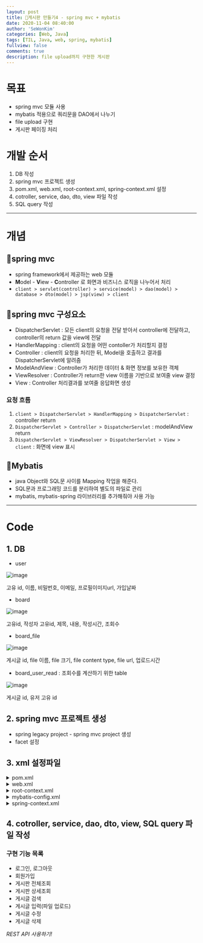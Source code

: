 ```yaml
---
layout: post
title: 🥯게시판 만들기4 - spring mvc + mybatis
date: 2020-11-04 08:40:00
author: 'SeWonKim'
categories: [Web, Java]
tags: [TIL, Java, web, spring, mybatis]
fullview: false
comments: true
description: file upload까지 구현한 게시판
---
```


# 목표

- spring mvc 모듈 사용
- mybatis 적용으로 쿼리문을 DAO에서 나누기
- file upload 구현
- 게시판 페이징 처리

# 개발 순서

1. DB 작성
2. spring mvc 프로젝트 생성
3. pom.xml, web.xml, root-context.xml, spring-context.xml 설정
4. cotroller, service, dao, dto, view 파일 작성
5. SQL query 작성

---

# 개념

## 🍬spring mvc

- spring framework에서 제공하는 web 모듈
- **M**odel - **V**iew - **C**ontroller 로 화면과 비즈니스 로직을 나누어서 처리
- `client > servlet(controller) > service(model) > dao(model) > database > dto(model) > jsp(view) > client`

## 🍭spring mvc 구성요소

- DispatcherServlet : 모든 client의 요청을 전달 받아서 controller에 전달하고, controller의 return 값을 view에 전달
- HandlerMapping : client의 요청을 어떤 contoller가 처리할지 결정
- Controller : client의 요청을 처리한 뒤, Model을 호출하고 결과를 DispatcherServlet에 알려줌
- ModelAndView : Controller가 처리한 데이터 & 화면 정보를 보유한 객체
- ViewResolver : Controller가 return한 view 이름을 기반으로 보여줄 view 결정
- View : Controller 처리결과를 보여줄 응답화면 생성

### 요청 흐름

1. `client > DispatcherServlet > HandlerMapping > DispatcherServlet` : controller return
2. `DispatcherServlet > Controller > DispatcherServlet` : modelAndView return
3. `DispatcherServlet > ViewResolver > DispatcherServlet > View > client` : 화면에 view 표시

## 🧁Mybatis

- java Object와 SQL문 사이를 Mapping 작업을 해준다.
- SQL문과 프로그래밍 코드를 분리하여 별도의 파일로 관리
- mybatis, mybatis-spring 라이브러리를 추가해줘야 사용 가능

---

# Code

## 1. DB

- user

![image](https://user-images.githubusercontent.com/30452963/98054024-4ad2b400-1e7d-11eb-8302-8605d4e674e5.png)

고유 id, 이름, 비밀번호, 이메일, 프로필이미지url, 가입날짜

- board

![image](https://user-images.githubusercontent.com/30452963/98054162-9be2a800-1e7d-11eb-815d-5ba08b5bca89.png)

고유id, 작성자 고유id, 제목, 내용, 작성시간, 조회수

- board_file

![image](https://user-images.githubusercontent.com/30452963/98054372-1ad7e080-1e7e-11eb-9d52-0ebbbe48b699.png)

게시글 id, file 이름, file 크기, file content type, file url, 업로드시간

- board_user_read : 조회수를 계산하기 위한 table

![image](https://user-images.githubusercontent.com/30452963/98054506-7013f200-1e7e-11eb-994e-796ebb4af2bc.png)

게시글 id, 유저 고유 id

## 2. spring mvc 프로젝트 생성

- spring legacy project - spring mvc project 생성
- facet 설정

## 3. xml 설정파일

<details markdown="1">
<summary>pom.xml</summary>

- groupid, artifactId 설정
- java-version과 springframework-version 설정
- AspectJ, servlet, jackson, gson, spring jdbc, commons dbcp, mybatis 관련 라이브러리 import
- maven은 pom.xml에서 라이브러리를 관리한다. 한 라이브러리와 연결된 라이브러리도 다 연동해서 관리해주어 편리하다.
- gradle은 pom.xml을 사용하지않는다. 스크립트 길이, 가독성 면에서 gradle이 더 뛰어나고, 의존성의 늘어날 수록 성능이 maven 보다 좋다고 본다. 현재 Android OS 공식 빌드 시스템이기도 하다.

```xml
<?xml version="1.0" encoding="UTF-8"?>
<project xmlns="http://maven.apache.org/POM/4.0.0" xmlns:xsi="http://www.w3.org/2001/XMLSchema-instance"
	xsi:schemaLocation="http://maven.apache.org/POM/4.0.0 https://maven.apache.org/maven-v4_0_0.xsd">
	<modelVersion>4.0.0</modelVersion>
	<groupId>com.mycom</groupId>
	<artifactId>myboard</artifactId>
	<name>BoardFileUploadSpringMVCMybatis</name>
	<packaging>war</packaging>
	<version>1.0.0-BUILD-SNAPSHOT</version>
	<properties>
		<java-version>1.8</java-version>
		<org.springframework-version>5.2.6.RELEASE</org.springframework-version>
		<org.aspectj-version>1.6.10</org.aspectj-version>
		<org.slf4j-version>1.6.6</org.slf4j-version>
	</properties>
	<dependencies>
		<!-- Spring -->
		<dependency>
			<groupId>org.springframework</groupId>
			<artifactId>spring-context</artifactId>
			<version>${org.springframework-version}</version>
			<exclusions>
				<!-- Exclude Commons Logging in favor of SLF4j -->
				<exclusion>
					<groupId>commons-logging</groupId>
					<artifactId>commons-logging</artifactId>
				 </exclusion>
			</exclusions>
		</dependency>
		<dependency>
			<groupId>org.springframework</groupId>
			<artifactId>spring-webmvc</artifactId>
			<version>${org.springframework-version}</version>
		</dependency>

		<!-- AspectJ -->
		<dependency>
			<groupId>org.aspectj</groupId>
			<artifactId>aspectjrt</artifactId>
			<version>${org.aspectj-version}</version>
		</dependency>
<!-- https://mvnrepository.com/artifact/org.aspectj/aspectjweaver -->
<dependency>
    <groupId>org.aspectj</groupId>
    <artifactId>aspectjweaver</artifactId>
    <version>1.9.6</version>
    <scope>runtime</scope>
</dependency>

		<!-- Logging -->
		<dependency>
			<groupId>org.slf4j</groupId>
			<artifactId>slf4j-api</artifactId>
			<version>${org.slf4j-version}</version>
		</dependency>
		<dependency>
			<groupId>org.slf4j</groupId>
			<artifactId>jcl-over-slf4j</artifactId>
			<version>${org.slf4j-version}</version>
			<scope>runtime</scope>
		</dependency>
		<dependency>
			<groupId>org.slf4j</groupId>
			<artifactId>slf4j-log4j12</artifactId>
			<version>${org.slf4j-version}</version>
			<scope>runtime</scope>
		</dependency>
		<dependency>
			<groupId>log4j</groupId>
			<artifactId>log4j</artifactId>
			<version>1.2.15</version>
			<exclusions>
				<exclusion>
					<groupId>javax.mail</groupId>
					<artifactId>mail</artifactId>
				</exclusion>
				<exclusion>
					<groupId>javax.jms</groupId>
					<artifactId>jms</artifactId>
				</exclusion>
				<exclusion>
					<groupId>com.sun.jdmk</groupId>
					<artifactId>jmxtools</artifactId>
				</exclusion>
				<exclusion>
					<groupId>com.sun.jmx</groupId>
					<artifactId>jmxri</artifactId>
				</exclusion>
			</exclusions>
			<scope>runtime</scope>
		</dependency>

		<!-- @Inject -->
		<dependency>
			<groupId>javax.inject</groupId>
			<artifactId>javax.inject</artifactId>
			<version>1</version>
		</dependency>

		<!-- Servlet -->
		<dependency>
			<groupId>javax.servlet</groupId>
			<artifactId>servlet-api</artifactId>
			<version>2.5</version>
			<scope>provided</scope>
		</dependency>
		<dependency>
			<groupId>javax.servlet.jsp</groupId>
			<artifactId>jsp-api</artifactId>
			<version>2.1</version>
			<scope>provided</scope>
		</dependency>
		<dependency>
			<groupId>javax.servlet</groupId>
			<artifactId>jstl</artifactId>
			<version>1.2</version>
		</dependency>
<!-- https://mvnrepository.com/artifact/javax.servlet/javax.servlet-api -->
<dependency>
    <groupId>javax.servlet</groupId>
    <artifactId>javax.servlet-api</artifactId>
    <version>3.1.0</version>
    <scope>provided</scope>
</dependency>

<!-- https://mvnrepository.com/artifact/com.fasterxml.jackson.core/jackson-core -->
<!-- <dependency> -->
<!--     <groupId>com.fasterxml.jackson.core</groupId> -->
<!--     <artifactId>jackson-core</artifactId> -->
<!--     <version>2.11.3</version> -->
<!-- </dependency> -->
<!-- https://mvnrepository.com/artifact/com.fasterxml.jackson.core/jackson-databind -->
<!-- <dependency> -->
<!--     <groupId>com.fasterxml.jackson.core</groupId> -->
<!--     <artifactId>jackson-databind</artifactId> -->
<!--     <version>2.11.3</version> -->
<!-- </dependency> -->
<!-- https://mvnrepository.com/artifact/com.fasterxml.jackson.core/jackson-annotations -->
<!-- <dependency> -->
<!--     <groupId>com.fasterxml.jackson.core</groupId> -->
<!--     <artifactId>jackson-annotations</artifactId> -->
<!--     <version>2.11.3</version> -->
<!-- </dependency> -->

<dependency>
    <groupId>com.google.code.gson</groupId>
    <artifactId>gson</artifactId>
    <version>2.8.6</version>
</dependency>


<!-- https://mvnrepository.com/artifact/org.springframework/spring-jdbc -->
<dependency>
    <groupId>org.springframework</groupId>
    <artifactId>spring-jdbc</artifactId>
    <version>5.2.9.RELEASE</version>
</dependency>
<!-- https://mvnrepository.com/artifact/org.apache.commons/commons-dbcp2 -->
<dependency>
    <groupId>org.apache.commons</groupId>
    <artifactId>commons-dbcp2</artifactId>
    <version>2.8.0</version>
</dependency>

<!-- https://mvnrepository.com/artifact/org.mybatis/mybatis -->
<dependency>
    <groupId>org.mybatis</groupId>
    <artifactId>mybatis</artifactId>
    <version>3.5.4</version>
</dependency>
<!-- https://mvnrepository.com/artifact/org.mybatis/mybatis-spring -->
<dependency>
    <groupId>org.mybatis</groupId>
    <artifactId>mybatis-spring</artifactId>
    <version>2.0.4</version>
</dependency>

<!-- https://mvnrepository.com/artifact/commons-fileupload/commons-fileupload -->
<dependency>
    <groupId>commons-fileupload</groupId>
    <artifactId>commons-fileupload</artifactId>
    <version>1.4</version>
</dependency>

<!-- https://mvnrepository.com/artifact/commons-io/commons-io -->
<dependency>
    <groupId>commons-io</groupId>
    <artifactId>commons-io</artifactId>
    <version>2.8.0</version>
</dependency>

		<!-- Test -->
		<dependency>
			<groupId>junit</groupId>
			<artifactId>junit</artifactId>
			<version>4.7</version>
			<scope>test</scope>
		</dependency>
	</dependencies>
    <build>
        <plugins>
            <plugin>
                <artifactId>maven-eclipse-plugin</artifactId>
                <version>2.9</version>
                <configuration>
                    <additionalProjectnatures>
                        <projectnature>org.springframework.ide.eclipse.core.springnature</projectnature>
                    </additionalProjectnatures>
                    <additionalBuildcommands>
                        <buildcommand>org.springframework.ide.eclipse.core.springbuilder</buildcommand>
                    </additionalBuildcommands>
                    <downloadSources>true</downloadSources>
                    <downloadJavadocs>true</downloadJavadocs>
                </configuration>
            </plugin>
            <plugin>
                <groupId>org.apache.maven.plugins</groupId>
                <artifactId>maven-compiler-plugin</artifactId>
                <version>2.5.1</version>
                <configuration>
                    <source>1.6</source>
                    <target>1.6</target>
                    <compilerArgument>-Xlint:all</compilerArgument>
                    <showWarnings>true</showWarnings>
                    <showDeprecation>true</showDeprecation>
                </configuration>
            </plugin>
            <plugin>
                <groupId>org.codehaus.mojo</groupId>
                <artifactId>exec-maven-plugin</artifactId>
                <version>1.2.1</version>
                <configuration>
                    <mainClass>org.test.int1.Main</mainClass>
                </configuration>
            </plugin>
        </plugins>
    </build>
</project>

```

</details>

<details markdown="1">
<summary>web.xml</summary>

- WAS가 최초 구동될 때 web.xml을 읽고 ApplicationContext 객체 생성

- DispatcherServlet 등록

- parameter 넘길 때, 한글이 깨지지 않도록 처리하는 설정 추가

```xml

<?xml version="1.0" encoding="UTF-8"?>
<web-app version="2.5" xmlns="http://java.sun.com/xml/ns/javaee"
	xmlns:xsi="http://www.w3.org/2001/XMLSchema-instance"
	xsi:schemaLocation="http://java.sun.com/xml/ns/javaee https://java.sun.com/xml/ns/javaee/web-app_2_5.xsd">

	<!-- The definition of the Root Spring Container shared by all Servlets and Filters -->
	<context-param>
		<param-name>contextConfigLocation</param-name>
		<param-value>/WEB-INF/spring/root-context.xml</param-value>
	</context-param>

	<!-- Creates the Spring Container shared by all Servlets and Filters -->
	<listener>
		<listener-class>org.springframework.web.context.ContextLoaderListener</listener-class>
	</listener>

	<!-- Processes application requests -->
	<servlet>
		<servlet-name>appServlet</servlet-name>
		<servlet-class>org.springframework.web.servlet.DispatcherServlet</servlet-class>
		<init-param>
			<param-name>contextConfigLocation</param-name>
			<param-value>/WEB-INF/spring/appServlet/servlet-context.xml</param-value>
		</init-param>
		<load-on-startup>1</load-on-startup>
	</servlet>

	<servlet-mapping>
		<servlet-name>appServlet</servlet-name>
		<url-pattern>/</url-pattern>
	</servlet-mapping>

<!-- 한글 처리 -->
<filter>
	<filter-name>encodingFilter</filter-name>
	<filter-class>org.springframework.web.filter.CharacterEncodingFilter
	</filter-class>
	<init-param>
		<param-name>encoding</param-name>
		<param-value>UTF-8</param-value>
	</init-param>
</filter>
<filter-mapping>
	<filter-name>encodingFilter</filter-name>
	<url-pattern>/*</url-pattern>
</filter-mapping>

<!-- HTTP Method Filter PUT/DELETE 처리-->
<filter>
    <filter-name>httpMethodFilter</filter-name>
    <filter-class>org.springframework.web.filter.HiddenHttpMethodFilter</filter-class>
</filter>
<filter-mapping>
    <filter-name>httpMethodFilter</filter-name>
    <url-pattern>/*</url-pattern>
</filter-mapping>
</web-app>

```

</details>

<details markdown="1">
<summary>root-context.xml</summary>

- 설정후 jdbc.properties, mybatis-config.xml 파일 생성

```xml

<?xml version="1.0" encoding="UTF-8"?>
<beans xmlns="http://www.springframework.org/schema/beans"
	xmlns:xsi="http://www.w3.org/2001/XMLSchema-instance"
	xmlns:mybatis-spring="http://mybatis.org/schema/mybatis-spring"
	xmlns:context="http://www.springframework.org/schema/context"
	xmlns:tx="http://www.springframework.org/schema/tx"
	xsi:schemaLocation="http://mybatis.org/schema/mybatis-spring http://mybatis.org/schema/mybatis-spring-1.2.xsd
		http://www.springframework.org/schema/beans https://www.springframework.org/schema/beans/spring-beans.xsd
		http://www.springframework.org/schema/context http://www.springframework.org/schema/context/spring-context-4.3.xsd
		http://www.springframework.org/schema/tx http://www.springframework.org/schema/tx/spring-tx-4.3.xsd">

	<!-- Root Context: defines shared resources visible to all other web components -->
	<context:property-placeholder location="classpath:database/jdbc.properties" />

	<!-- dataSource 설정 -->
 	<bean id="dataSource" class="org.apache.commons.dbcp2.BasicDataSource">
		<property name="driverClassName" value="${jdbc.driverClassName}" />
		<property name="url" value="${jdbc.url}" />
		<property name="username" value="${jdbc.username}" />
		<property name="password" value="${jdbc.password}" />
	</bean>

	<!-- 트랜잭션 관리자 설정 -->
	<bean id="txManager"
		class="org.springframework.jdbc.datasource.DataSourceTransactionManager">
		<property name="dataSource" ref="dataSource" />
	</bean>
	<tx:annotation-driven transaction-manager="txManager"/>

	<!-- sqlSessionFactoryBean 설정 -->
	<bean id="sqlSessionFactory" class="org.mybatis.spring.SqlSessionFactoryBean">
		<property name="dataSource" ref="dataSource" />

        <!-- 둘 중 하나 택1 -->
		<!-- <property name="mapperLocations" value="classpath:database/*.xml"/> -->
		<property name="configLocation" value="classpath:config/mybatis-config.xml"/>
	</bean>

	<mybatis-spring:scan base-package="com.mycom.myboard.dao" />

</beans>

```

</details>

<details markdown="1">
<summary>mybatis-config.xml</summary>

- callSetterOnNulls 설정 때문에 mybatis-config 파일을 쓰는 방법을 선택함

```xml

<?xml version="1.0" encoding="UTF-8" ?>
<!DOCTYPE configuration PUBLIC "-//mybatis.org//DTD Config 3.0//EN"	"http://mybatis.org/dtd/mybatis-3-config.dtd">
<configuration>

	<settings>
		<setting name="callSettersOnNulls" value="true"/>
		<setting name="mapUnderscoreToCamelCase" value="true"/>
	</settings>

	<mappers>
		<mapper resource="database/board_query.xml" />
		<mapper resource="database/login_query.xml" />
		<mapper resource="database/user_query.xml" />
	</mappers>
</configuration>

```

</details>

<details markdown="1">
<summary>spring-context.xml</summary>

- file size 관련, login interceptor 관련 설정 추가

```xml

<?xml version="1.0" encoding="UTF-8"?>
<beans:beans xmlns="http://www.springframework.org/schema/mvc"
	xmlns:xsi="http://www.w3.org/2001/XMLSchema-instance"
	xmlns:beans="http://www.springframework.org/schema/beans"
	xmlns:context="http://www.springframework.org/schema/context"
	xsi:schemaLocation="http://www.springframework.org/schema/mvc https://www.springframework.org/schema/mvc/spring-mvc.xsd
		http://www.springframework.org/schema/beans https://www.springframework.org/schema/beans/spring-beans.xsd
		http://www.springframework.org/schema/context https://www.springframework.org/schema/context/spring-context.xsd">

	<!-- DispatcherServlet Context: defines this servlet's request-processing infrastructure -->

	<!-- Enables the Spring MVC @Controller programming model -->
	<annotation-driven />

	<!-- Handles HTTP GET requests for /resources/** by efficiently serving up static resources in the ${webappRoot}/resources directory -->
	<resources mapping="/resources/**" location="/resources/" />

	<!-- Resolves views selected for rendering by @Controllers to .jsp resources in the /WEB-INF/views directory -->
	<beans:bean class="org.springframework.web.servlet.view.InternalResourceViewResolver">
		<beans:property name="prefix" value="/WEB-INF/views/" />
		<beans:property name="suffix" value=".jsp" />
	</beans:bean>

	<context:component-scan base-package="com.mycom.myboard" />

	<!-- file size limit -->
	<beans:bean id="multipartResolver" class="org.springframework.web.multipart.commons.CommonsMultipartResolver">
		<beans:property name="maxUploadSize" value="10485760" />
	</beans:bean>


	<!-- interceptor : LOGIN -->

	<beans:bean id="loginInterceptor" class="com.mycom.myboard.common.LoginInterceptor"/>

	<interceptors>
		<interceptor>
	    	<mapping path="/**"/>
	    	<exclude-mapping path="/login/**"/>
	    	<exclude-mapping path="/register/**"/>
	    	<exclude-mapping path="/resources/*"/>
	    	<beans:ref bean="loginInterceptor"/>
		</interceptor>
	</interceptors>

</beans:beans>

```

</details>

## 4. cotroller, service, dao, dto, view, SQL query 파일 작성

### 구현 기능 목록

- 로그인, 로그아웃
- 회원가입
- 게시판 전체조회
- 게시판 상세조회
- 게시글 검색
- 게시글 입력(파일 업로드)
- 게시글 수정
- 게시글 삭제

_REST API 사용하기!_
